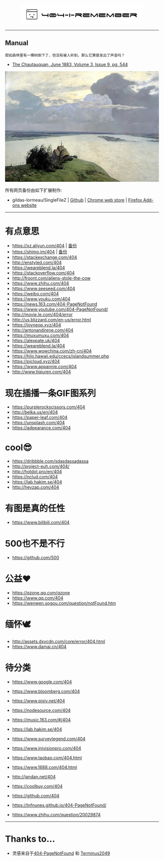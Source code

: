 <p align="center">
    <img src=".//img/logo.png">
</p>

---

## Manual
`假如森林里有一棵树倒下了，但没有被人听到，那么它算是发出了声音吗？`
- [The Chautauquan, June 1883, Volume 3, Issue 9, pg. 544](https://www.gutenberg.org/files/49705/49705-h/49705-h.htm)

<p align="center">
    <img src=".//img/readme.jpg">
</p>

所有网页备份由如下扩展制作:
- gildas-lormeau/SingleFileZ | [Github](https://github.com/gildas-lormeau/SingleFileZ) | [Chrome web store](https://chrome.google.com/webstore/detail/singlefilez/offkdfbbigofcgdokjemgjpdockaafjg) | [Firefox Add-ons website](https://addons.mozilla.org/firefox/addon/singlefilez)

---

# 有点意思
- https://xz.aliyun.com/404 | [备份](./html/xz.aliyun.com.html)
- https://shimo.im/404 | [备份](./html/shimo.im.html)
- https://stackexchange.com/404
- http://enstyled.com/404
- https://weareblend.la/404
- https://stackoverflow.com/404
- http://froont.com/aliens-stole-the-cow
- https://www.zhihu.com/404
- https://www.seeseed.com/404
- https://weibo.com/404
- https://www.youku.com/404
- https://news.163.com/404-PageNotFound
- https://www.youtube.com/404-PageNotFound/
- http://movie.le.com/404/error
- http://us.blizzard.com/en-us/error.html
- https://joyneop.xyz/404
- http://antonandirene.com/404
- https://muxumuxu.com/404
- https://alexpate.uk/404
- https://weareblend.la/404
- https://www.wowchina.com/zh-cn/404
- https://hilo.hawaii.edu/ccecs/islandsummer.php
- https://picloud.xyz/404
- https://www.appannie.com/404
- http://www.tiqiuren.com/404


# 现在插播一条GIF图系列
- https://purplerockscissors.com/404
- http://belka.us/en/404
- https://paper-leaf.com/404
- https://unsplash.com/404
- https://adpearance.com/404


# cool😎
- https://dribbble.com/sdasdassadassa
- http://project-euh.com/404/
- http://hotdot.pro/en/404
- https://nclud.com/404
- https://lab.hakim.se/404
- http://heyzap.com/404

# 有图是真的任性
- https://www.bilibili.com/404

# 500也不是不行
- https://github.com/500

# 公益❤
- https://qzone.qq.com/qzone
- https://www.qq.com/404
- https://wenwen.sogou.com/question/notFound.htm

# 缅怀🕊
- http://assets.dxycdn.com/core/error/404.html
- https://www.damai.cn/404

# 待分类
- https://www.google.com/404
- https://www.bloomberg.com/404
- https://www.pixiv.net/404
- https://nodesource.com/404
- https://music.163.com/#/404
- https://lab.hakim.se/404
- https://www.surveylegend.com/404
- https://www.jnjvisionpro.com/404
- https://www.taobao.com/404.html
- https://www.1688.com/404.html
- http://jandan.net/404
- https://coolbuy.com/404
- https://github.com/404

- https://lnfnunes.github.io/404-PageNotFound/
- https://www.zhihu.com/question/20029874

---

# Thanks to...
- 灵感来自于[404-PageNotFound](https://github.com/lnfnunes/404-PageNotFound) 和 [Terminus2049](https://github.com/Terminus2049/Terminus2049.github.io)
